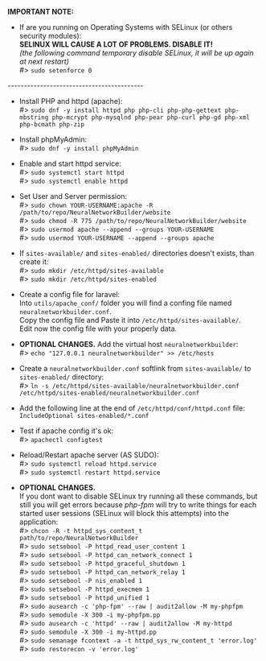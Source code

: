 **IMPORTANT NOTE:** <br>
- If are you running on Operating Systems with SELinux (or others security modules): <br>
**SELINUX WILL CAUSE A LOT OF PROBLEMS. DISABLE IT!** <br>
_(the following command temporary disable SELinux, it will be up again at next restart)_ <br>
#> `sudo setenforce 0` <br>

------------------------------------------ <br>

- Install PHP and httpd (apache): <br>
#> `sudo dnf -y install httpd php php-cli php-php-gettext php-mbstring php-mcrypt php-mysqlnd php-pear php-curl php-gd php-xml php-bcmath php-zip` <br>


- Install phpMyAdmin: <br>
#> `sudo dnf -y install phpMyAdmin` <br>


- Enable and start httpd service: <br>
#> `sudo systemctl start httpd` <br>
#> `sudo systemctl enable httpd` <br>


- Set User and Server permission:<br>
#> `sudo chown YOUR-USERNAME:apache -R /path/to/repo/NeuralNetworkBuilder/website` <br>
#> `sudo chmod -R 775 /path/to/repo/NeuralNetworkBuilder/website` <br>
#> `sudo usermod apache --append --groups YOUR-USERNAME` <br>
#> `sudo usermod YOUR-USERNAME --append --groups apache` <br>


- If `sites-available/` and `sites-enabled/` directories doesn't exists, than create it:  <br>
#> `sudo mkdir /etc/httpd/sites-available` <br>
#> `sudo mkdir /etc/httpd/sites-enabled` <br>


- Create a config file for laravel:  <br>
Into `utils/apache_conf/` folder you will find a confing file named `neuralnetworkbuilder.conf`. <br>
Copy the config file and Paste it into `/etc/httpd/sites-available/`. <br>
Edit now the config file with your properly data. <br>


- **OPTIONAL CHANGES.** Add the virtual host `neuralnetworkbuilder`: <br>
#> `echo "127.0.0.1 neuralnetworkbuilder" >> /etc/hosts` <br>


- Create a `neuralnetworkbuilder.conf` softlink from `sites-available/` to `sites-enabled/` directory: <br>
#> `ln -s /etc/httpd/sites-available/neuralnetworkbuilder.conf /etc/httpd/sites-enabled/neuralnetworkbuilder.conf` <br>


- Add the following line at the end of `/etc/httpd/conf/httpd.conf` file: <br>
  ``` IncludeOptional sites-enabled/*.conf ``` <br>


- Test if apache config it's ok: <br>
#> `apachectl configtest` <br>


- Reload/Restart apache server (AS SUDO): <br>
#> `sudo systemctl reload httpd.service` <br>
#> `sudo systemctl restart httpd.service` <br>


- **OPTIONAL CHANGES.** <br>
If you dont want to disable SELinux try running all these commands, but still you will get errors because _php-fpm_ will try to write things for each started user sessions (SELinux will block this attempts) into the application: <br>
#> `chcon -R -t httpd_sys_content_t path/to/repo/NeuralNetworkBuilder` <br>
#> `sudo setsebool -P httpd_read_user_content 1` <br>
#> `sudo setsebool -P httpd_can_network_connect 1` <br>
#> `sudo setsebool -P httpd_graceful_shutdown 1` <br>
#> `sudo setsebool -P httpd_can_network_relay 1` <br>
#> `sudo setsebool -P nis_enabled 1` <br>
#> `sudo setsebool -P httpd_execmem 1` <br>
#> `sudo setsebool -P httpd_unified 1` <br>
#> `sudo ausearch -c 'php-fpm' --raw | audit2allow -M my-phpfpm` <br>
#> `sudo semodule -X 300 -i my-phpfpm.pp` <br>
#> `sudo ausearch -c 'httpd' --raw | audit2allow -M my-httpd` <br>
#> `sudo semodule -X 300 -i my-httpd.pp` <br>
#> `sudo semanage fcontext -a -t httpd_sys_rw_content_t 'error.log'` <br>
#> `sudo restorecon -v 'error.log'` <br>
